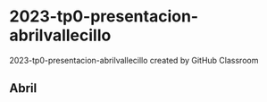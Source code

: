 # 2023-tp0-presentacion-abrilvallecillo
2023-tp0-presentacion-abrilvallecillo created by GitHub Classroom

<h2>Abril</h2>
